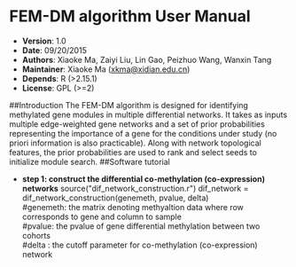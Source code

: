# FEM-DM algorithm User Manual
* __Version__: 1.0 <br>
* __Date__: 09/20/2015 <br>
* __Authors__: Xiaoke Ma, Zaiyi Liu, Lin Gao, Peizhuo Wang, Wanxin Tang<br>
* __Maintainer__: Xiaoke Ma (xkma@xidian.edu.cn)<br>
* __Depends__: R (>2.15.1)<br>
* __License__: GPL (>=2) <br>

##Introduction
The FEM-DM algorithm is designed for identifying methylated gene modules in multiple differential networks. It takes as inputs multiple edge-weighted gene networks and a set of prior probabilities representing the importance of a gene for the conditions under study (no priori information is also practicable). Along with network topological features, the prior probabilities are used to rank and select seeds to initialize module search. 
##Software tutorial
* __step 1: construct the differential co-methylation (co-expression) networks__
source("dif_network_construction.r")
dif_network = dif_network_construction(genemeth, pvalue, delta)<br>
\#genemeth: the matrix denoting methyaltion data where row corresponds to gene and column to sample<br>
\#pvalue: the pvalue of gene differential methylation between two cohorts<br>
\#delta : the cutoff parameter for co-methylation (co-expression) network<br>

